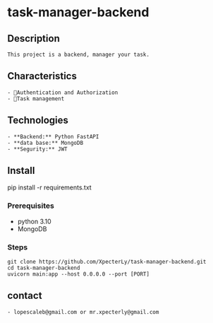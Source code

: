# task-manager-backend

## Description
    This project is a backend, manager your task.

## Characteristics
    - 👮Authentication and Authorization
    - 📱Task management
    
## Technologies  
    - **Backend:** Python FastAPI
    - **data base:** MongoDB  
    - **Segurity:** JWT

## Install
pip install -r requirements.txt

### Prerequisites  
- python 3.10
- MongoDB

### Steps 
    git clone https://github.com/XpecterLy/task-manager-backend.git
    cd task-manager-backend
    uvicorn main:app --host 0.0.0.0 --port [PORT]

## contact
    - lopescaleb@gmail.com or mr.xpecterly@gmail.com
